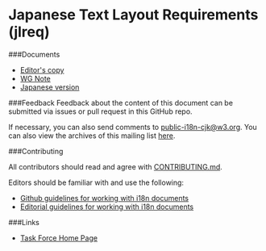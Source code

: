 # Japanese Text Layout Requirements (jlreq)

###Documents
- [Editor's copy](https://w3c.github.io/jlreq/)
- [WG Note](https://www.w3.org/TR/jlreq/)
- [Japanese version](https://www.w3.org/TR/2012/NOTE-jlreq-20120403/ja/)

###Feedback
Feedback about the content of this document can be submitted via issues or pull request in this GitHub repo.

If necessary, you can also send comments to [public-i18n-cjk@w3.org](mailto:public-i18n-cjk@w3.org). You can also view the archives of this mailing list [here](https://lists.w3.org/Archives/Public/public-i18n-cjk/).

###Contributing

All contributors should read and agree with [CONTRIBUTING.md](https://github.com/w3c/jlreq/blob/gh-pages/CONTRIBUTING.md).

Editors should be familiar with and use the following:

- [Github guidelines for working with i18n documents](http://w3c.github.io/i18n-activity/guidelines/github)
- [Editorial guidelines for working with i18n documents](http://w3c.github.io/i18n-activity/guidelines/editing)

###Links
- [Task Force Home Page](https://www.w3.org/2007/02/japanese-layout/)

